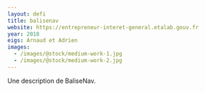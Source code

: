 ```yaml
---
layout: defi
title: balisenav
website: https://entrepreneur-interet-general.etalab.gouv.fr
year: 2018
eigs: Arnaud et Adrien
images:
  - /images/@stock/medium-work-1.jpg
  - /images/@stock/medium-work-2.jpg
---
```


Une description de BaliseNav.

